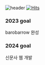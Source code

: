 ![header](https://capsule-render.vercel.app/api?type=waving&color=0:2f9e44,100:51cf66&height=150&text=Hi+I'm+yang&fontSize=50&animation=blink&fontColor=ffffff&fontAlignY=30)
[![Hits](https://hits.seeyoufarm.com/api/count/incr/badge.svg?url=https%3A%2F%2Fgithub.com%2Ftaeseokyang&count_bg=%2379C83D&title_bg=%23555555&icon=&icon_color=%23E7E7E7&title=hits&edge_flat=false)](https://hits.seeyoufarm.com)
### 2023 goal
barobarrow 완성
 
### 2024 goal
신문사 웹 개발
